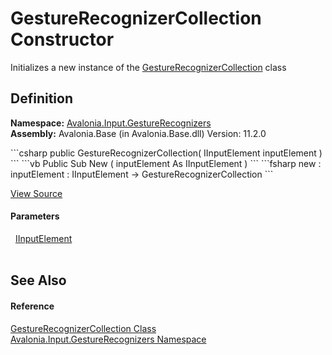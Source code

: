 # GestureRecognizerCollection Constructor


Initializes a new instance of the <a href="T_Avalonia_Input_GestureRecognizers_GestureRecognizerCollection">GestureRecognizerCollection</a> class



## Definition
**Namespace:** <a href="N_Avalonia_Input_GestureRecognizers">Avalonia.Input.GestureRecognizers</a>  
**Assembly:** Avalonia.Base (in Avalonia.Base.dll) Version: 11.2.0

<Tabs groupId="api-code-preview">
<TabItem value="csharp" label="C#">
```csharp
public GestureRecognizerCollection(
	IInputElement inputElement
)
```
</TabItem>
<TabItem value="vb" label="VB">
```vb
Public Sub New ( 
	inputElement As IInputElement
)
```
</TabItem>
<TabItem value="fsharp" label="F#">
```fsharp
new : 
        inputElement : IInputElement -> GestureRecognizerCollection
```
</TabItem>
</Tabs>



<a href="https://github.com/AvaloniaUI/Avalonia/tree/master/src/Avalonia.Base/Input/GestureRecognizers/GestureRecognizerCollection.cs#L15" title="View the source code">View Source</a>



#### Parameters
<dl><dt>  <a href="T_Avalonia_Input_IInputElement">IInputElement</a></dt><dd> </dd></dl>

## See Also


#### Reference
<a href="T_Avalonia_Input_GestureRecognizers_GestureRecognizerCollection">GestureRecognizerCollection Class</a>  
<a href="N_Avalonia_Input_GestureRecognizers">Avalonia.Input.GestureRecognizers Namespace</a>  
